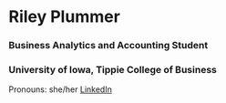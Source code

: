 # Riley Plummer
### Business Analytics and Accounting Student
### University of Iowa, Tippie College of Business
Pronouns: she/her
[LinkedIn](https://www.linkedin.com/in/riley-plummer-668448183/)

<!--
**rileyplummer/rileyplummer** is a ✨ _special_ ✨ repository because its `README.md` (this file) appears on your GitHub profile.

Here are some ideas to get you started:

- 🔭 I’m currently working on ...
- 🌱 I’m currently learning ...
- 👯 I’m looking to collaborate on ...
- 🤔 I’m looking for help with ...
- 💬 Ask me about ...
- 📫 How to reach me: ...
- 😄 Pronouns: ...
- ⚡ Fun fact: ...
-->
